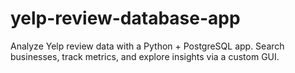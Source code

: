 # yelp-review-database-app
Analyze Yelp review data with a Python + PostgreSQL app. Search businesses, track metrics, and explore insights via a custom GUI.
